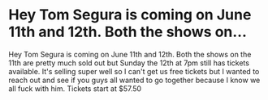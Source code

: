# Hey Tom Segura is coming on June 11th and 12th. Both the shows on…

Hey Tom Segura is coming on June 11th and 12th. Both the shows on the 11th are pretty much sold out but  Sunday the 12th at 7pm still has tickets available. It's selling super well so I can't get us free tickets but I wanted to reach out and see if you guys all wanted to go together because I know we all fuck with him. Tickets start at $57.50
